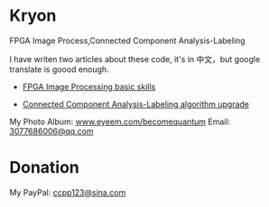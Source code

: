 # Kryon
FPGA Image Process,Connected Component Analysis-Labeling


I have writen two articles about these code, it's in 中文，but google translate is goood enough.

* [FPGA Image Processing basic skills](http://blog.sina.com.cn/s/blog_539ee1ae0102xtnz.html)
 
* [Connected Component Analysis-Labeling algorithm upgrade](http://blog.sina.com.cn/s/blog_539ee1ae0102xtod.html)


My Photo Album: www.eyeem.com/becomequantum
Email: 3077686006@qq.com
# Donation
My PayPal: ccpp123@sina.com
